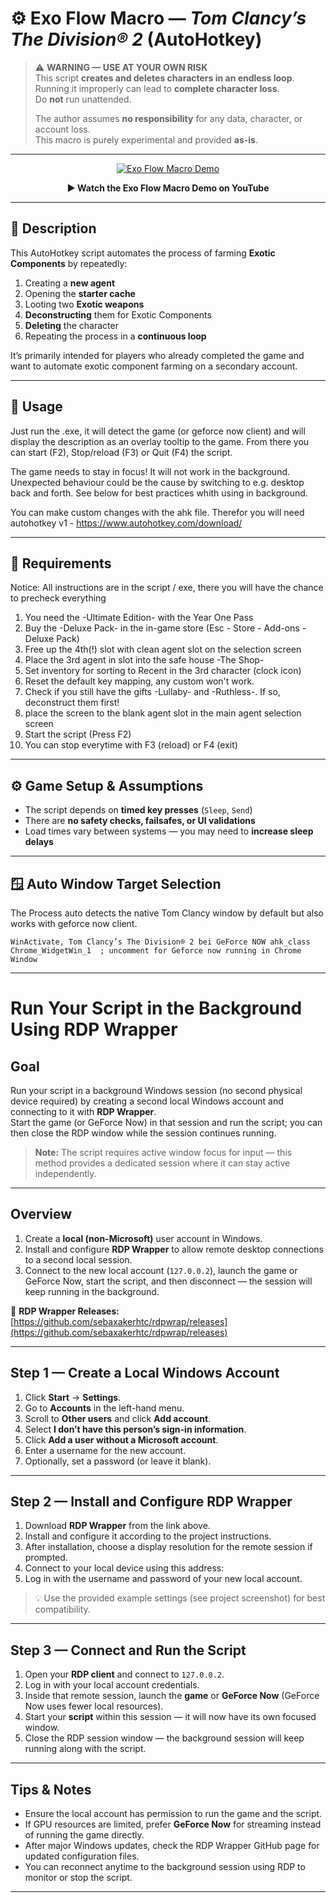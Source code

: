 # ⚙️ Exo Flow Macro — *Tom Clancy’s The Division® 2* (AutoHotkey)

> ⚠️ **WARNING — USE AT YOUR OWN RISK**  
> This script **creates and deletes characters in an endless loop**.  
> Running it improperly can lead to **complete character loss**.  
> Do **not** run unattended.  
>  
> The author assumes **no responsibility** for any data, character, or account loss.  
> This macro is purely experimental and provided **as-is**.

---

<div align="center">

[![Exo Flow Macro Demo](https://img.youtube.com/vi/2wZPLVXWewE/hqdefault.jpg)](https://youtu.be/2wZPLVXWewE)

**▶️ Watch the Exo Flow Macro Demo on YouTube**

</div>


---


## 📜 Description

This AutoHotkey script automates the process of farming **Exotic Components** by repeatedly:

1. Creating a **new agent**  
2. Opening the **starter cache**  
3. Looting two **Exotic weapons**  
4. **Deconstructing** them for Exotic Components  
5. **Deleting** the character  
6. Repeating the process in a **continuous loop**

It’s primarily intended for players who already completed the game and want to automate exotic component farming on a secondary account.

---

## 📜 Usage

Just run the .exe, it will detect the game (or geforce now client) and will display the description as an overlay tooltip to the game.
From there you can start (F2), Stop/reload (F3) or Quit (F4) the script. 

The game needs to stay in focus! It will not work in the background. 
Unexpected behaviour could be the cause by switching to e.g. desktop back and forth. 
See below for best practices whith using in background.

You can make custom changes with the ahk file. 
Therefor you will need autohotkey v1 - https://www.autohotkey.com/download/

---

## 🧩 Requirements

Notice: All instructions are in the script / exe, there you will have the chance to precheck everything
1. You need the -Ultimate Edition- with the Year One Pass
2. Buy the -Deluxe Pack- in the in-game store
   (Esc - Store - Add-ons - Deluxe Pack)
3. Free up the 4th(!) slot with clean agent slot on the selection screen
4. Place the 3rd agent in slot into the safe house -The Shop-
5. Set inventory for sorting to Recent in the 3rd character (clock icon)
6. Reset the default key mapping, any custom won't work.
7. Check if you still have the gifts -Lullaby- and -Ruthless-.
   If so, deconstruct them first!
8. place the screen to the blank agent slot in the main agent selection screen
9. Start the script (Press F2)
10. You can stop everytime with F3 (reload) or F4 (exit)

---

## ⚙️ Game Setup & Assumptions

- The script depends on **timed key presses** (`Sleep`, `Send`)  
- There are **no safety checks, failsafes, or UI validations**
- Load times vary between systems — you may need to **increase sleep delays**

---

## 🪟 Auto Window Target Selection

The Process auto detects the native Tom Clancy window by default but also works with geforce now client. 
```ahk
WinActivate, Tom Clancy’s The Division® 2 bei GeForce NOW ahk_class Chrome_WidgetWin_1  ; uncomment for Geforce now running in Chrome Window
```

---

# Run Your Script in the Background Using RDP Wrapper

## Goal
Run your script in a background Windows session (no second physical device required) by creating a second local Windows account and connecting to it with **RDP Wrapper**.  
Start the game (or GeForce Now) in that session and run the script; you can then close the RDP window while the session continues running.

> **Note:** The script requires active window focus for input — this method provides a dedicated session where it can stay active independently.

---

## Overview
1. Create a **local (non-Microsoft)** user account in Windows.  
2. Install and configure **RDP Wrapper** to allow remote desktop connections to a second local session.  
3. Connect to the new local account (`127.0.0.2`), launch the game or GeForce Now, start the script, and then disconnect — the session will keep running in the background.

🔗 **RDP Wrapper Releases:** [https://github.com/sebaxakerhtc/rdpwrap/releases](https://github.com/sebaxakerhtc/rdpwrap/releases)

---

## Step 1 — Create a Local Windows Account
1. Click **Start** → **Settings**.  
2. Go to **Accounts** in the left-hand menu.  
3. Scroll to **Other users** and click **Add account**.  
4. Select **I don’t have this person’s sign-in information**.  
5. Click **Add a user without a Microsoft account**.  
6. Enter a username for the new account.  
7. Optionally, set a password (or leave it blank).

---

## Step 2 — Install and Configure RDP Wrapper
1. Download **RDP Wrapper** from the link above.  
2. Install and configure it according to the project instructions.  
3. After installation, choose a display resolution for the remote session if prompted.  
4. Connect to your local device using this address:
5. Log in with the username and password of your new local account.

> 💡 Use the provided example settings (see project screenshot) for best compatibility.

---

## Step 3 — Connect and Run the Script
1. Open your **RDP client** and connect to `127.0.0.2`.  
2. Log in with your local account credentials.  
3. Inside that remote session, launch the **game** or **GeForce Now** (GeForce Now uses fewer local resources).  
4. Start your **script** within this session — it will now have its own focused window.  
5. Close the RDP session window — the background session will keep running along with the script.

---

## Tips & Notes
- Ensure the local account has permission to run the game and the script.  
- If GPU resources are limited, prefer **GeForce Now** for streaming instead of running the game directly.  
- After major Windows updates, check the RDP Wrapper GitHub page for updated configuration files.  
- You can reconnect anytime to the background session using RDP to monitor or stop the script.

---
